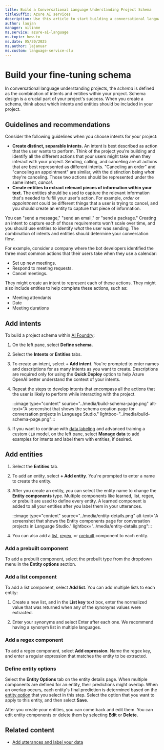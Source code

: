 ```yaml
---
title: Build a Conversational Language Understanding Project Schema
titleSuffix: Azure AI services
description: Use this article to start building a conversational language understanding project schema.
author: laujan
manager: nitinme
ms.service: azure-ai-language
ms.topic: how-to
ms.date: 05/20/2025
ms.author: lajanuar
ms.custom: language-service-clu
---
```


# Build your fine-tuning schema

In conversational language understanding projects, the *schema* is defined as the combination of intents and entities within your project. Schema design is a crucial part of your project's success. When you create a schema, think about which intents and entities should be included in your project.

## Guidelines and recommendations

Consider the following guidelines when you choose intents for your project:

  - **Create distinct, separable intents.** An intent is best described as action that the user wants to perform. Think of the project you're building and identify all the different actions that your users might take when they interact with your project. Sending, calling, and canceling are all actions that are best represented as different intents. "Canceling an order" and "canceling an appointment" are similar, with the distinction being *what* they're canceling. Those two actions should be represented under the same intent, *cancel*.
  - **Create entities to extract relevant pieces of information within your text.** The entities should be used to capture the relevant information that's needed to fulfill your user's action. For example, *order* or *appointment* could be different things that a user is trying to cancel, and you should create an entity to capture that piece of information.

You can "send a message," "send an email," or "send a package." Creating an intent to capture each of those requirements won't scale over time, and you should use entities to identify *what* the user was sending. The combination of intents and entities should determine your conversation flow.

For example, consider a company where the bot developers identified the three most common actions that their users take when they use a calendar:

* Set up new meetings.
* Respond to meeting requests.
* Cancel meetings.

They might create an intent to represent each of these actions. They might also include entities to help complete these actions, such as:

* Meeting attendants
* Date
* Meeting durations

## Add intents

To build a project schema within [AI Foundry](https://ai.azure.com/?cid=learnDocs):

1. On the left pane, select **Define schema**.

1. Select the **Intents** or **Entities** tabs.

1. To create an intent, select **+ Add intent**. You're prompted to enter names and descriptions for as many intents as you want to create. Descriptions are required only for using the **Quick Deploy** option to help Azure OpenAI better understand the context of your intents.

1. Repeat the steps to develop intents that encompass all the actions that the user is likely to perform while interacting with the project.

    :::image type="content" source="../media/build-schema-page.png" alt-text="A screenshot that shows the schema creation page for conversation projects in Language Studio." lightbox="../media/build-schema-page.png":::

1. If you want to continue with [data labeling](tag-utterances.md) and advanced training a custom `CLU` model, on the left pane, select **Manage data** to add examples for intents and label them with entities, if desired.

## Add entities

1. Select the **Entities** tab.

1. To add an entity, select **+ Add entity**. You're prompted to enter a name to create the entity.

1. After you create an entity, you can select the entity name to change the **Entity components** type. Multiple components like learned, list, regex, or prebuilt are used to define every entity. A learned component is added to all your entities after you label them in your utterances.

   :::image type="content" source="../media/entity-details.png" alt-text="A screenshot that shows the Entity components page for conversation projects in Language Studio." lightbox="../media/entity-details.png":::

1. You can also add a [list](../concepts/entity-components.md#list-component), [regex](../concepts/entity-components.md#regex-component), or [prebuilt](../concepts/entity-components.md#prebuilt-component) component to each entity.

### Add a prebuilt component

To add a prebuilt component, select the prebuilt type from the dropdown menu in the **Entity options** section.

   <!--:::image type="content" source="../media/add-prebuilt-component.png" alt-text="A screenshot that shows a prebuilt component in Language Studio." lightbox="../media/add-prebuilt-component.png":::-->

### Add a list component

To add a list component, select **Add list**. You can add multiple lists to each entity:

1. Create a new list, and in the **List key** text box, enter the normalized value that was returned when any of the synonyms values were extracted.

1. Enter your synonyms and select Enter after each one. We recommend having a synonym list in multiple languages.

   <!--:::image type="content" source="../media/add-list-component.png" alt-text="A screenshot that shows a list component in Language Studio." lightbox="../media/add-list-component.png":::-->

### Add a regex component

To add a regex component, select **Add expression**. Name the regex key, and enter a regular expression that matches the entity to be extracted.

### Define entity options

Select the **Entity Options** tab on the entity details page. When multiple components are defined for an entity, their predictions might overlap. When an overlap occurs, each entity's final prediction is determined based on the [entity option](../concepts/entity-components.md#entity-options) that you select in this step. Select the option that you want to apply to this entity, and then select **Save**.

   <!--:::image type="content" source="../media/entity-options.png" alt-text="A screenshot that shows an entity option in Language Studio." lightbox="../media/entity-options.png":::-->

After you create your entities, you can come back and edit them. You can edit entity components or delete them by selecting **Edit** or **Delete**.

## Related content

* [Add utterances and label your data](tag-utterances.md)
